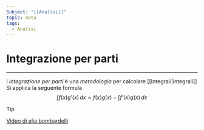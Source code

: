 ```yaml
---
Subject: "[[Analisi]]"
topic: nota
tags:
  - Analisi
---
```

# Integrazione per parti
---
l _integrazione per parti_ è una _metodologia_ per calcolare [[Integrali|integrali]] 
Si applica la seguente  formula$$\int f(x)g’(x) \, dx=f(x)g(x)-\int f’(x)g(x) \, dx  $$

>[!tip]
>[Video di elia bombardelli](https://youtu.be/2D2-g93Kljo?si=JS82a6O34LxL7Fcb)